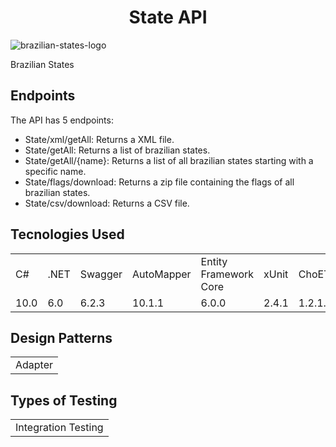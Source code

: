 <h1 align="center">State API</h1>

![brazilian-states-logo](https://user-images.githubusercontent.com/25781203/141661896-50fe54e4-106c-4f71-8672-b70acad809e1.jpg)

Brazilian States

## Endpoints
The API has 5 endpoints:

+ State/xml/getAll: Returns a XML file.
+ State/getAll: Returns a list of brazilian states.
+ State/getAll/{name}: Returns a list of all brazilian states starting with a specific name.
+ State/flags/download: Returns a zip file containing the flags of all brazilian states.
+ State/csv/download: Returns a CSV file.

## Tecnologies Used

<table>
  <tr>
     <td>C#</td>  
     <td>.NET</td>  
     <td>Swagger</td>  
	 <td>AutoMapper</td>  
	 <td>Entity Framework Core</td>  
     <td>xUnit</td>
	 <td>ChoETL</td>	
  </tr>
  <tr>
     <td>10.0</td>  
     <td>6.0</td> 
     <td>6.2.3</td>  
	 <td>10.1.1</td>  
	 <td>6.0.0</td> 
     <td>2.4.1</td>  
	 <td>1.2.1.41</td>	
  </tr>
</table>

## Design Patterns

<table>
	<tr>
	  <td>Adapter</td>
	</tr>
</table>

## Types of Testing
<table>
	<tr>
	  <td>Integration Testing</td>
	</tr>
</table>
